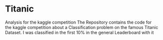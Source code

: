 # Titanic
Analysis for the kaggle competition
The Repository contains the code for the kaggle competition about  a Classification problem on the famous Titanic Dataset.
I was classified in the first 10% in the general Leaderboard with it
